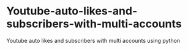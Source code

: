 # Youtube-auto-likes-and-subscribers-with-multi-accounts
Youtube auto likes and subscribers with multi accounts using python
